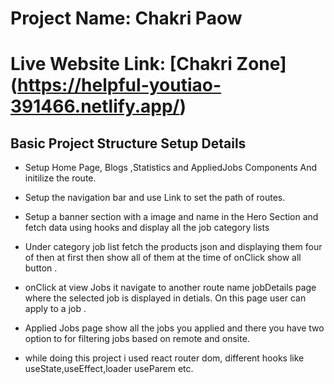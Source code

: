# Project Name: Chakri Paow

# Live Website Link: [Chakri Zone] (https://helpful-youtiao-391466.netlify.app/)

## Basic Project Structure Setup Details

* Setup Home Page, Blogs ,Statistics and AppliedJobs Components And initilize the route.
* Setup the navigation bar and use Link to set the path of routes.
* Setup a banner section with a image and name in the Hero Section  and fetch data using hooks and display all the job category lists
* Under category job list fetch the products json and displaying them four of then at first then show all of them  at the time of onClick show all button .
* onClick at view Jobs it navigate to another route name jobDetails page where the selected job is displayed in detials. On this page user can apply to a job .
* Applied Jobs page show all the jobs you applied  and there you have two option to for filtering jobs based on remote and onsite.

* while doing this project i used react router dom, different hooks like useState,useEffect,loader useParem etc.